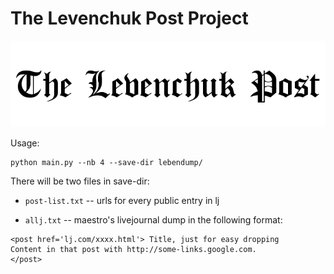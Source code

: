 # The Levenchuk Post Project

![tLPp](img/logo.png)

Usage:
```
python main.py --nb 4 --save-dir lebendump/
```

There will be two files in save-dir:

 - `post-list.txt` -- urls for every public entry in lj
 
 - `allj.txt` -- maestro's livejournal dump in the following format:
 
 
 ```
 <post href='lj.com/xxxx.html'> Title, just for easy dropping
 Content in that post with http://some-links.google.com.
 </post>
 ```
 
